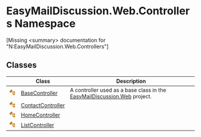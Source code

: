 EasyMailDiscussion.Web.Controllers Namespace
============================================

[Missing &lt;summary> documentation for "N:EasyMailDiscussion.Web.Controllers"]



Classes
-------

|                 | Class                  | Description                                                                   |
| --------------- | ---------------------- | ----------------------------------------------------------------------------- |
| ![Public class] | [BaseController][1]    | A controller used as a base class in the [EasyMailDiscussion.Web][2] project. |
| ![Public class] | [ContactController][3] |                                                                               |
| ![Public class] | [HomeController][4]    |                                                                               |
| ![Public class] | [ListController][5]    |                                                                               |

[1]: BaseController/README.md
[2]: ../EasyMailDiscussion.Web/README.md
[3]: ContactController/README.md
[4]: HomeController/README.md
[5]: ListController/README.md
[Public class]: ../icons/pubclass.svg "Public class"
